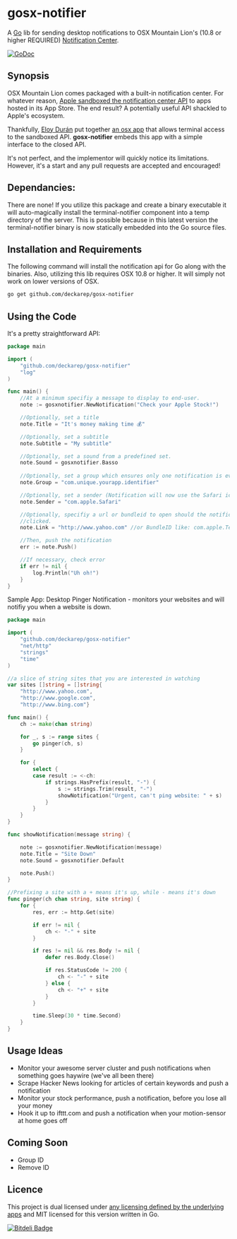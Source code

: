 gosx-notifier
===========================
A [Go](http://golang.org) lib for sending desktop notifications to OSX Mountain Lion's (10.8 or higher REQUIRED)
[Notification Center](http://www.macworld.com/article/1165411/mountain_lion_hands_on_with_notification_center.html).

[![GoDoc](http://godoc.org/github.com/deckarep/gosx-notifier?status.png)](http://godoc.org/github.com/deckarep/gosx-notifier)

Synopsis
--------
OSX Mountain Lion comes packaged with a built-in notification center. For whatever reason, [Apple sandboxed the
notification center API](http://forums.macrumors.com/showthread.php?t=1403807) to apps hosted in its App Store. The end
result? A potentially useful API shackled to Apple's ecosystem.

Thankfully, [Eloy Durán](https://github.com/alloy) put together [an osx app](https://github.com/alloy/terminal-notifier) that allows terminal access to the sandboxed API. **gosx-notifier** embeds this app with a simple interface to the closed API.

It's not perfect, and the implementor will quickly notice its limitations. However, it's a start and any pull requests are accepted and encouraged!

Dependancies:
-------------
There are none! If you utilize this package and create a binary executable it will auto-magically install the terminal-notifier component into a temp directory of the server.  This is possible because in this latest version the terminal-notifier binary is now statically embedded into the Go source files.


Installation and Requirements
-----------------------------
The following command will install the notification api for Go along with the binaries.  Also, utilizing this lib requires OSX 10.8 or higher. It will simply not work on lower versions of OSX.

```sh
go get github.com/deckarep/gosx-notifier
```

Using the Code
------------------
It's a pretty straightforward API:

```Go
package main

import (
    "github.com/deckarep/gosx-notifier"
    "log"
)

func main() {
    //At a minimum specifiy a message to display to end-user.
    note := gosxnotifier.NewNotification("Check your Apple Stock!")

    //Optionally, set a title
    note.Title = "It's money making time 💰"

    //Optionally, set a subtitle
    note.Subtitle = "My subtitle"

    //Optionally, set a sound from a predefined set.
    note.Sound = gosxnotifier.Basso
    
    //Optionally, set a group which ensures only one notification is ever shown replacing previous notification of same group id.
    note.Group = "com.unique.yourapp.identifier"

    //Optionally, set a sender (Notification will now use the Safari icon)
    note.Sender = "com.apple.Safari"

    //Optionally, specifiy a url or bundleid to open should the notification be
    //clicked.
    note.Link = "http://www.yahoo.com" //or BundleID like: com.apple.Terminal

    //Then, push the notification
    err := note.Push()

    //If necessary, check error
    if err != nil {
        log.Println("Uh oh!")
    }
}
```

Sample App: Desktop Pinger Notification - monitors your websites and will notifiy you when a website is down.
```Go
package main

import (
	"github.com/deckarep/gosx-notifier"
	"net/http"
	"strings"
	"time"
)

//a slice of string sites that you are interested in watching
var sites []string = []string{
	"http://www.yahoo.com",
	"http://www.google.com",
	"http://www.bing.com"}

func main() {
	ch := make(chan string)

	for _, s := range sites {
		go pinger(ch, s)
	}

	for {
		select {
		case result := <-ch:
			if strings.HasPrefix(result, "-") {
				s := strings.Trim(result, "-")
				showNotification("Urgent, can't ping website: " + s)
			}
		}
	}
}

func showNotification(message string) {

	note := gosxnotifier.NewNotification(message)
	note.Title = "Site Down"
	note.Sound = gosxnotifier.Default

	note.Push()
}

//Prefixing a site with a + means it's up, while - means it's down
func pinger(ch chan string, site string) {
	for {
		res, err := http.Get(site)

		if err != nil {
			ch <- "-" + site
		}

		if res != nil && res.Body != nil {
			defer res.Body.Close()

			if res.StatusCode != 200 {
				ch <- "-" + site
			} else {
				ch <- "+" + site
			}
		}

		time.Sleep(30 * time.Second)
	}
}
```

Usage Ideas
-----------
* Monitor your awesome server cluster and push notifications when something goes haywire (we've all been there)
* Scrape Hacker News looking for articles of certain keywords and push a notification
* Monitor your stock performance, push a notification, before you lose all your money
* Hook it up to ifttt.com and push a notification when your motion-sensor at home goes off

Coming Soon
-----------
* Group ID
* Remove ID

Licence
-------
This project is dual licensed under [any licensing defined by the underlying apps](https://github.com/alloy/terminal-notifier) and MIT licensed for this version written in Go.


[![Bitdeli Badge](https://d2weczhvl823v0.cloudfront.net/deckarep/gosx-notifier/trend.png)](https://bitdeli.com/free "Bitdeli Badge")

